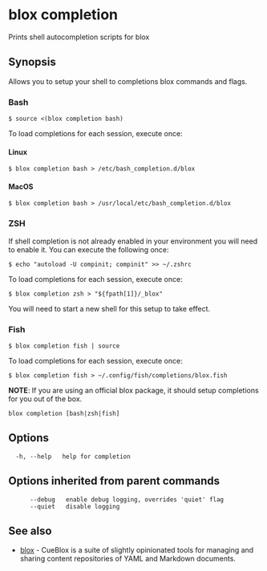 # blox completion

Prints shell autocompletion scripts for blox

## Synopsis

Allows you to setup your shell to completions blox commands and flags.

### Bash

	$ source <(blox completion bash)

To load completions for each session, execute once:

#### Linux

	$ blox completion bash > /etc/bash_completion.d/blox

#### MacOS

	$ blox completion bash > /usr/local/etc/bash_completion.d/blox

### ZSH

If shell completion is not already enabled in your environment you will need to enable it.
You can execute the following once:

	$ echo "autoload -U compinit; compinit" >> ~/.zshrc

To load completions for each session, execute once:

	$ blox completion zsh > "${fpath[1]}/_blox"

You will need to start a new shell for this setup to take effect.

### Fish

	$ blox completion fish | source

To load completions for each session, execute once:

	$ blox completion fish > ~/.config/fish/completions/blox.fish

**NOTE**: If you are using an official blox package, it should setup completions for you out of the box.


```
blox completion [bash|zsh|fish]
```

## Options

```
  -h, --help   help for completion
```

## Options inherited from parent commands

```
      --debug   enable debug logging, overrides 'quiet' flag
      --quiet   disable logging
```

## See also

* [blox](/cmd/blox)	 - CueBlox is a suite of slightly opinionated tools for managing and sharing content repositories of YAML and Markdown documents.

